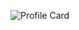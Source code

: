![Profile Card](https://lanyard-profile-readme.vercel.app/api/240580900188848130?theme=dark&animated=true&hideDiscrim=false&borderRadius=30px)
